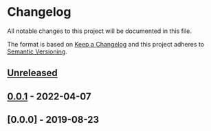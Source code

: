 # Changelog

All notable changes to this project will be documented in this file.

The format is based on [Keep a Changelog](http://keepachangelog.com/)
and this project adheres to [Semantic Versioning](http://semver.org/).

## [Unreleased]

## [0.0.1] - 2022-04-07

## [0.0.0] - 2019-08-23

[Unreleased]: https://github.com/cucumber/polyglot-release/compare/v0.0.1...main
[0.0.1]: https://github.com/cucumber/polyglot-release/compare/v0.0.0...v0.0.1
